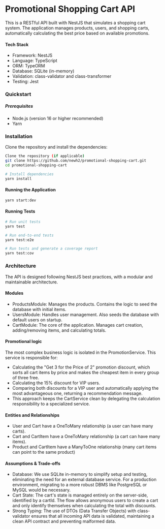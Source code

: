 
# Promotional Shopping Cart API

This is a RESTful API built with NestJS that simulates a shopping cart system. The application manages products, users, and shopping carts, automatically calculating the best price based on available promotions.


#### Tech Stack
- Framework: NestJS
- Language: TypeScript
- ORM: TypeORM
- Database: SQLite (in-memory)
- Validation: class-validator and class-transformer
- Testing: Jest


### Quickstart
##### Prerequisites
- Node.js (version 16 or higher recommended)
- Yarn
### Installation

Clone the repository and install the dependencies:

```bash
Clone the repository (if applicable)
git clone https://github.com/newh2/promotional-shopping-cart.git
cd promotional-shopping-cart

# Install dependencies
yarn install
```
    
#### Running the Application

```bash
yarn start:dev
```
#### Running Tests

```bash
# Run unit tests
yarn test

# Run end-to-end tests
yarn test:e2e

# Run tests and generate a coverage report
yarn test:cov
```
### Architecture 
The API is designed following NestJS best practices, with a modular and maintainable architecture.

#### Modules

- ProductsModule: Manages the products. Contains the logic to seed the database with initial items.
- UsersModule: Handles user management. Also seeds the database with default users on startup.
- CartModule: The core of the application. Manages cart creation, adding/removing items, and calculating totals.

#### Promotional logic

The most complex business logic is isolated in the PromotionService. This service is responsible for:

- Calculating the "Get 3 for the Price of 2" promotion discount, which sorts all cart items by price and makes the cheapest item in every group of three free.
- Calculating the 15% discount for VIP users.
- Comparing both discounts for a VIP user and automatically applying the most advantageous one, returning a recommendation message.
- This approach keeps the CartService clean by delegating the calculation responsibility to a specialized service.

#### Entities and Relationships
- User and Cart have a OneToMany relationship (a user can have many carts).
- Cart and CartItem have a OneToMany relationship (a cart can have many items).
- Product and CartItem have a ManyToOne relationship (many cart items can point to the same product)

#### Assumptions & Trade-offs
- Database: We use SQLite in-memory to simplify setup and testing, eliminating the need for an external database service. For a production environment, migrating to a more robust DBMS like PostgreSQL or MySQL would be necessary.
- Cart State: The cart's state is managed entirely on the server-side, identified by a cartId. The flow allows anonymous users to create a cart and only identify themselves when calculating the total with discounts.
- Strong Typing: The use of DTOs (Data Transfer Objects) with class-validator ensures that all incoming API data is validated, maintaining a clean API contract and preventing malformed data.
